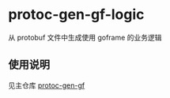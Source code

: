 # protoc-gen-gf-logic
从 protobuf 文件中生成使用 goframe 的业务逻辑

## 使用说明
见主仓库 [protoc-gen-gf](https://github.com/zcyc/protoc-gen-gf)